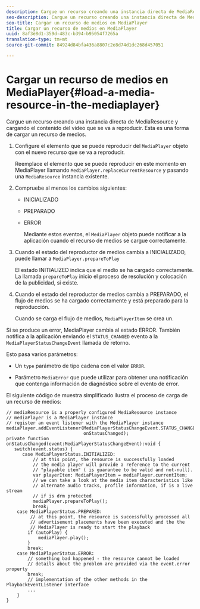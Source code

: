 ```yaml
---
description: Cargue un recurso creando una instancia directa de MediaResource y cargando el contenido del vídeo que se va a reproducir. Esta es una forma de cargar un recurso de medios.
seo-description: Cargue un recurso creando una instancia directa de MediaResource y cargando el contenido del vídeo que se va a reproducir. Esta es una forma de cargar un recurso de medios.
seo-title: Cargar un recurso de medios en MediaPlayer
title: Cargar un recurso de medios en MediaPlayer
uuid: 8af3e8d1-359d-483c-b394-b95054f7265a
translation-type: tm+mt
source-git-commit: 84924d84bfa436a8807c2e8d74d1dc268d457051

---
```



# Cargar un recurso de medios en MediaPlayer{#load-a-media-resource-in-the-mediaplayer}

Cargue un recurso creando una instancia directa de MediaResource y cargando el contenido del vídeo que se va a reproducir. Esta es una forma de cargar un recurso de medios.

1. Configure el elemento que se puede reproducir del `MediaPlayer` objeto con el nuevo recurso que se va a reproducir.

   Reemplace el elemento que se puede reproducir en este momento en MediaPlayer llamando `MediaPlayer.replaceCurrentResource` y pasando una `MediaResource` instancia existente.

1. Compruebe al menos los cambios siguientes:

   * INICIALIZADO
   * PREPARADO
   * ERROR

      Mediante estos eventos, el `MediaPlayer` objeto puede notificar a la aplicación cuando el recurso de medios se cargue correctamente.

1. Cuando el estado del reproductor de medios cambia a INICIALIZADO, puede llamar a `MediaPlayer.prepareToPlay`

   El estado INITIALIZED indica que el medio se ha cargado correctamente. La llamada `prepareToPlay` inicio el proceso de resolución y colocación de la publicidad, si existe.

1. Cuando el estado del reproductor de medios cambia a PREPARADO, el flujo de medios se ha cargado correctamente y está preparado para la reproducción.

   Cuando se carga el flujo de medios, `MediaPlayerItem` se crea un.

Si se produce un error, MediaPlayer cambia al estado ERROR. También notifica a la aplicación enviando el `STATUS_CHANGED` evento a la `MediaPlayerStatusChangeEvent` llamada de retorno.

Esto pasa varios parámetros:
* Un `type` parámetro de tipo cadena con el valor `ERROR`.

* Parámetro `MediaError` que puede utilizar para obtener una notificación que contenga información de diagnóstico sobre el evento de error.


<!--<a id="example_3774607C6F08473282CF0CB7F3D82373"></a>-->

El siguiente código de muestra simplificado ilustra el proceso de carga de un recurso de medios:

```
// mediaResource is a properly configured MediaResource instance 
// mediaPlayer is a MediaPlayer instance 
// register an event listener with the MediaPlayer instance 
mediaPlayer.addEventListener(MediaPlayerStatusChangeEvent.STATUS_CHANGED,  
                             onStatusChanged); 
private function onStatusChanged(event:MediaPlayerStatusChangeEvent):void { 
   switch(event.status) { 
      case MediaPlayerStatus.INITIALIZED: 
          // at this point, the resource is successfully loaded 
          // the media player will provide a reference to the current 
          // "playable item" ( is guarantee to be valid and not-null). 
          var playerItem: MediaPlayerItem = mediaPlayer.currentItem; 
          // we can take a look at the media item characteristics like 
          // alternate audio tracks, profile information, if is a live stream 
          // if is drm protected 
          mediaPlayer.prepareToPlay(); 
          break; 
    case MediaPlayerStatus.PREPARED: 
         // at this point, the resource is successfully processed all  
         // advertisement placements have been executed and the the  
         // MediaPlayer is ready to start the playback 
        if (autoPlay) { 
            mediaPlayer.play(); 
        } 
        break; 
    case MediaPlayerStatus.ERROR: 
        // something bad happened - the resource cannot be loaded 
        // details about the problem are provided via the event.error property 
        break; 
        // implementation of the other methods in the PlaybackEventListener interface 
        ... 
    } 
}
```
